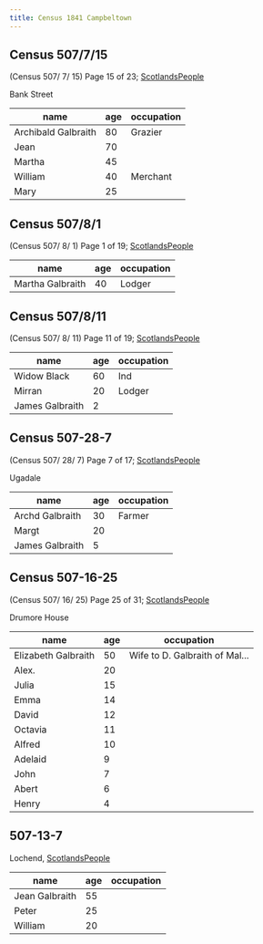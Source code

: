 ```yaml
---
title: Census 1841 Campbeltown
---
```


## Census 507/7/15

(Census 507/ 7/ 15) Page 15 of 23; [ScotlandsPeople](https://www.scotlandspeople.gov.uk/view-image/nrs_census/403?image=15)

Bank Street

| name | age | occupation |
|------|-----|------------|
| Archibald Galbraith | 80 | Grazier |
| Jean                | 70 |         |
| Martha              | 45 |         |
| William             | 40 | Merchant |
| Mary                | 25 |          |


## Census 507/8/1

 (Census 507/ 8/ 1) Page 1 of 19; [ScotlandsPeople](https://www.scotlandspeople.gov.uk/view-image/nrs_census/421?image=1)
 
| name | age | occupation |
|------|-----|------------|
| Martha Galbraith | 40 | Lodger |

## Census 507/8/11

(Census 507/ 8/ 11) Page 11 of 19; [ScotlandsPeople](https://www.scotlandspeople.gov.uk/view-image/nrs_census/422?image=11)
 
| name | age | occupation |
|------|-----|------------|
| Widow Black | 60 | Ind |
| Mirran      | 20 | Lodger |
| James Galbraith | 2 |     |

## Census 507-28-7

(Census 507/ 28/ 7) Page 7 of 17; [ScotlandsPeople](https://www.scotlandspeople.gov.uk/view-image/nrs_census/476?image=7)

Ugadale

| name | age | occupation |
|------|-----|------------|
| Archd Galbraith | 30 | Farmer |
| Margt      | 20 |  |
| James Galbraith | 5 |     |

## Census 507-16-25

(Census 507/ 16/ 25) Page 25 of 31; [ScotlandsPeople](https://www.scotlandspeople.gov.uk/view-image/nrs_census/531?image=25)

Drumore House

| name | age | occupation |
|------|-----|------------|
| Elizabeth Galbraith | 50 | Wife to D. Galbraith of Mal... |
| Alex.   | 20 |  |
| Julia   | 15 |  |
| Emma    | 14 |  |
| David   | 12 |  |
| Octavia | 11 |  |
| Alfred  | 10 |  |
| Adelaid |  9 |  |
| John    |  7 |  |
| Abert   |  6 |  |
| Henry   |  4 |  |

## 507-13-7

Lochend, [ScotlandsPeople](https://www.scotlandspeople.gov.uk/view-image/nrs_census/1034?image=7)

| name | age | occupation |
|------|-----|------------|
| Jean Galbraith | 55 |   |
| Peter          | 25 |   |
| William        | 20 |   |
